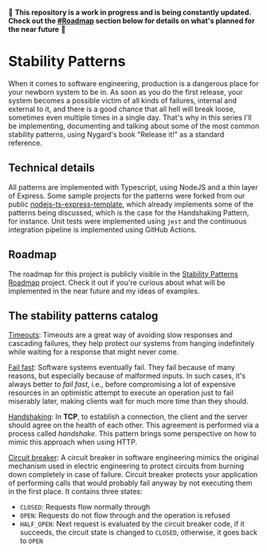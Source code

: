 🚧 **This repository is a work in progress and is being constantly updated. Check out the [#Roadmap](#roadmap) section below for details on what's planned for the near future** 🚧

# Stability Patterns

When it comes to software engineering, production is a dangerous place for your newborn system to be in. As soon as you do the first release, your system becomes a possible victim of all kinds of failures, internal and external to it, and there is a good chance that all hell will break loose, sometimes even multiple times in a single day. That's why in this series I'll be implementing, documenting and talking about some of the most common stability patterns, using Nygard's book "Release it!" as a standard reference.

## Technical details

All patterns are implemented with Typescript, using NodeJS and a thin layer of Express. Some sample projects for the patterns were forked from our public [nodejs-ts-express-template](https://github.com/unicornlauncher/nodejs-ts-express-template), which already implements some of the patterns being discussed, which is the case for the Handshaking Pattern, for instance. Unit tests were implemented using `jest` and the continuous integration pipeline is implemented using GitHub Actions.

## Roadmap

The roadmap for this project is publicly visible in the [Stability Patterns Roadmap](https://github.com/users/kaiosilveira/projects/4/views/1) project. Check it out if you're curious about what will be implemented in the near future and my ideas of examples.

## The stability patterns catalog

[Timeouts](https://github.com/kaiosilveira/nodejs-timeouts): Timeouts are a great way of avoiding slow responses and cascading failures, they help protect our systems from hanging indefinitely while waiting for a response that might never come.

[Fail fast](https://github.com/kaiosilveira/nodejs-fail-fast): Software systems eventually fail. They fail because of many reasons, but especially because of malformed inputs. In such cases, it's always better to _fail fast_, i.e., before compromising a lot of expensive resources in an optimistic attempt to execute an operation just to fail miserably later, making clients wait for much more time than they should.

[Handshaking](https://github.com/kaiosilveira/nodejs-handshaking): In **TCP**, to establish a connection, the client and the server should agree on the health of each other. This agreement is performed via a process called _handshake_. This pattern brings some perspective on how to mimic this approach when using HTTP.

[Circuit breaker](https://github.com/kaiosilveira/nodejs-circuit-breaker): A circuit breaker in software engineering mimics the original mechanism used in electric engineering to protect circuits from burning down completely in case of failure. Circuit breaker protects your application of performing calls that would probably fail anyway by not executing them in the first place. It contains three states:

- `CLOSED`: Requests flow normally through
- `OPEN`: Requests do not flow through and the operation is refused
- `HALF_OPEN`: Next request is evaluated by the circuit breaker code, if it succeeds, the circuit state is changed to `CLOSED`, otherwise, it goes back to `OPEN`
